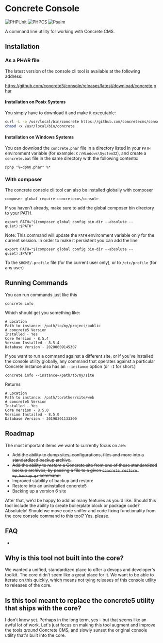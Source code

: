 # Concrete Console
![PHPUnit](https://github.com/concrete5/console/actions/workflows/phpunit.yml/badge.svg)
![PHPCS](https://github.com/concrete5/console/actions/workflows/phpcs.yml/badge.svg)
![Psalm](https://github.com/concrete5/console/actions/workflows/psalm.yml/badge.svg)


A command line utility for working with Concrete CMS.

## Installation

### As a PHAR file

The latest version of the console cli tool is available at the following address:

https://github.com/concrete5/console/releases/latest/download/concrete.phar

#### Installation on Posix Systems

You simply have to download it and make it executable:

```sh
curl -L -o /usr/local/bin/concrete https://github.com/concretecms/console/releases/latest/download/concrete.phar
chmod +x /usr/local/bin/concrete
```

#### Installation on Windows Systems

You can download the `concrete.phar` file in a directory listed in your `PATH` environment variable (for example: `C:\Windows\System32`),
and create a `concrete.bat` file in the same directory with the following contents:

```batch
@php "%~dpn0.phar" %*
```

### With composer

The concrete console cli tool can also be installed globally with composer

    composer global require concretecms/console
    
If you haven't already, make sure to add the global composer bin directory to your PATH.

    export PATH="$(composer global config bin-dir --absolute --quiet):$PATH"

Note: This command will update the `PATH` environment variable only for the current session. In order to make it persistent you can add the line

    export PATH="$(composer global config bin-dir --absolute --quiet):$PATH"
    
To the `$HOME/.profile` file (for the current user only), or to `/etc/profile` (for any user)


## Running Commands

You can run commands just like this

    concrete info
    
Which should get you something like:

    # Location
    Path to instance: /path/to/my/project/public
    # concrete5 Version
    Installed - Yes
    Core Version - 8.5.4
    Version Installed - 8.5.4
    Database Version - 20200609145307
    
If you want to run a command against a different site, or if you've installed the console utility globally, any command that operates against a particular Concrete instance also has an `--instance` option (or `-I` for short.)

    concrete info --instance=/path/to/my/site
    
Returns

    # Location
    Path to instance: /path/to/other/site/web
    # concrete5 Version
    Installed - Yes
    Core Version - 8.5.0
    Version Installed - 8.5.0
    Database Version - 20190301133300

## Roadmap

The most important items we want to currently focus on are:

* ~~Add the ability to dump sites, configurations, files and more into a standardized backup archive.~~
* ~~Add the ability to _restore_ a Concrete site from one of these standardized backup archives, by passing a file to a given `concrete restore my_backup.gz` command.~~
* Improved stability of backup and restore
* Restore into an uninstalled concrete5
* Backing up a version 6 site

After that, we'd be happy to add as many features as you'd like. Should this tool include the ability to create boilerplate block or package code? Absolutely! Should we move code sniffer and code fixing functionality from the core console command to this tool? Yes, please.

## FAQ

-

## Why is this tool not built into the core?

We wanted a unified, standardized place to offer a devops and developer's toolkit. The core didn't seem like a great place for it. We want to be able to iterate on this quickly, which means not tying releases of this console utility to releases of the core.

## Is this tool meant to replace the concrete5 utility that ships with the core?

I don't know yet. Perhaps in the long term, yes – but that seems like an awful lot of work. Let's just focus on making this tool augment and improve the tools _around_ Concrete CMS, and slowly sunset the original console utility that's built into the core.
